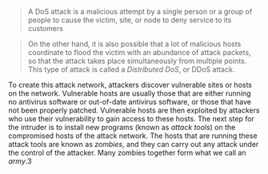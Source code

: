 > A DoS attack is a malicious attempt by a single person or a group of people to cause the victim, site, or node to deny service to its customers

> On the other hand, it is also possible that a lot of malicious hosts coordinate to flood the victim with an abundance of attack packets, so that the attack takes place simultaneously from multiple points. This type of attack is called a _Distributed DoS_, or DDoS attack.

To create this attack network, attackers discover vulnerable sites or hosts on the network. Vulnerable hosts are usually those that are either running no antivirus software or out-of-date antivirus software, or those that have not been properly patched. Vulnerable hosts are then exploited by attackers who use their vulnerability to gain access to these hosts. The next step for the intruder is to install new programs (known as _attack tools_) on the compromised hosts of the attack network. The hosts that are running these attack tools are known as _zombies_, and they can carry out any attack under the control of the attacker. Many zombies together form what we call an _army_.3